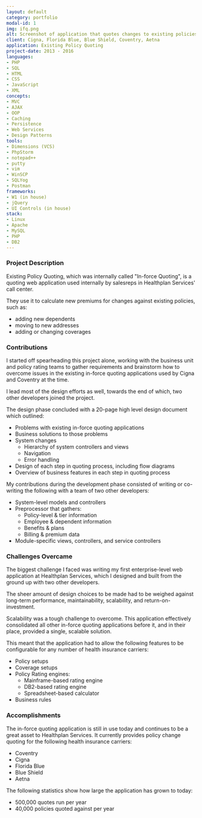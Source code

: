 ```yaml
---
layout: default
category: portfolio
modal-id: 1
img: ifq.png
alt: Screenshot of application that quotes changes to existing policies
client: Cigna, Florida Blue, Blue Shield, Coventry, Aetna
application: Existing Policy Quoting
project-date: 2013 - 2016
languages:
- PHP
- SQL
- HTML
- CSS
- JavaScript
- XML
concepts:
- MVC
- AJAX
- OOP
- Caching
- Persistence
- Web Services
- Design Patterns
tools:
- Dimensions (VCS)
- PhpStorm
- notepad++
- putty
- vim
- WinSCP
- SQLYog
- Postman
frameworks:
- W1 (in house)
- jQuery
- UI Controls (in house)
stack:
- Linux
- Apache
- MySQL
- PHP
- DB2
---
```


### Project Description
Existing Policy Quoting, which was internally called "In-force Quoting", is a quoting web application used internally by salesreps in Healthplan Services' call center. 

They use it to calculate new premiums for changes against existing policies, such as:

- adding new dependents
- moving to new addresses
- adding or changing coverages 

### Contributions
I started off spearheading this project alone, working with the business unit and policy rating teams to gather requirements and brainstorm how to overcome issues in the existing in-force quoting applications used by Cigna and Coventry at the time.

I lead most of the design efforts as well, towards the end of which, two other developers joined the project.

The design phase concluded with a 20-page high level design document which outlined:

- Problems with existing in-force quoting applications
- Business solutions to those problems
- System changes
  - Hierarchy of system controllers and views
  - Navigation
  - Error handling
- Design of each step in quoting process, including flow diagrams
- Overview of business features in each step in quoting process

My contributions during the development phase consisted of writing or co-writing the following with a team of two other developers:

- System-level models and controllers
- Preprocessor that gathers:
  - Policy-level & tier information
  - Employee & dependent information
  - Benefits & plans
  - Billing & premium data
- Module-specific views, controllers, and service controllers

### Challenges Overcame
The biggest challenge I faced was writing my first enterprise-level web application at Healthplan Services, which I designed and built from the ground up with two other developers.

The sheer amount of design choices to be made had to be weighed against long-term performance, maintainability, scalability, and return-on-investment.

Scalability was a tough challenge to overcome. This application effectively consolidated all other in-force quoting applications before it, and in their place, provided a single, scalable solution. 

This meant that the application had to allow the following features to be configurable for any number of health insurance carriers:

- Policy setups
- Coverage setups
- Policy Rating engines:
    + Mainframe-based rating engine
    + DB2-based rating engine
    + Spreadsheet-based calculator
- Business rules

### Accomplishments
The in-force quoting application is still in use today and continues to be a great asset to Healthplan Services. It currently provides policy change quoting for the following health insurance carriers:

- Coventry
- Cigna
- Florida Blue
- Blue Shield
- Aetna

The following statistics show how large the application has grown to today:

- 500,000 quotes run per year 
- 40,000 policies quoted against per year

